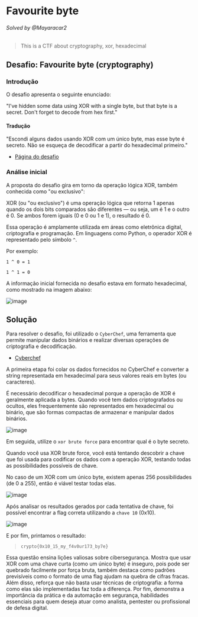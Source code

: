 # Favourite byte
###### Solved by @Mayaracar2
> This is a CTF about cryptography, xor, hexadecimal
## Desafio: Favourite byte (cryptography)
### Introdução
O desafio apresenta o seguinte enunciado:

"I've hidden some data using XOR with a single byte, but that byte is a secret. Don't forget to decode from hex first."

#### Tradução
"Escondi alguns dados usando XOR com um único byte, mas esse byte é secreto. Não se esqueça de decodificar a partir do hexadecimal primeiro."

- [Página do desafio](https://cryptohack.org/courses/intro/xorkey0/)

### Análise inicial
A proposta do desafio gira em torno da operação lógica XOR, também conhecida como "ou exclusivo":

XOR (ou "ou exclusivo") é uma operação lógica que retorna 1 apenas quando os dois bits comparados são diferentes — ou seja, um é 1 e o outro é 0. Se ambos forem iguais (0 e 0 ou 1 e 1), o resultado é 0.

Essa operação é amplamente utilizada em áreas como eletrônica digital, criptografia e programação. Em linguagens como Python, o operador XOR é representado pelo símbolo `^`.

Por exemplo:

`1 ^ 0 = 1`

`1 ^ 1 = 0`

A informação inicial fornecida no desafio estava em formato hexadecimal, como mostrado na imagem abaixo:

![image](https://github.com/user-attachments/assets/e165e1a4-d2de-46a3-9f62-09796a356fc5)

## Solução
Para resolver o desafio, foi utilizado o `CyberChef`, uma ferramenta que permite manipular dados binários e realizar diversas operações de criptografia e decodificação.

- [Cyberchef](https://gchq.github.io/CyberChef/)

A primeira etapa foi colar os dados fornecidos no CyberChef e converter a string representada em hexadecimal para seus valores reais em bytes (ou caracteres).

É necessário decodificar o hexadecimal porque a operação de XOR é geralmente aplicada a bytes. Quando você tem dados criptografados ou ocultos, eles frequentemente são representados em hexadecimal ou binário, que são formas compactas de armazenar e manipular dados binários.
  
![image](https://github.com/user-attachments/assets/b102644c-e43a-4d93-bb09-7a0b9fcdaeb5)

Em seguida, utilize o `xor brute force` para encontrar qual é o byte secreto.

Quando você usa XOR brute force, você está tentando descobrir a chave que foi usada para codificar os dados com a operação XOR, testando todas as possibilidades possíveis de chave.

No caso de um XOR com um único byte, existem apenas 256 possibilidades (de 0 a 255), então é viável testar todas elas.

![image](https://github.com/user-attachments/assets/71cc4fa5-85de-482e-994c-27ed9693b983)

Após analisar os resultados gerados por cada tentativa de chave, foi possível encontrar a flag correta utilizando a `chave 10` (0x10).

![image](https://github.com/user-attachments/assets/8d6d6a26-5f72-4aed-aaee-28695defccd4)

E por fim, printamos o resultado: 

>`crypto{0x10_15_my_f4v0ur173_by7e}`

Essa questão ensina lições valiosas sobre cibersegurança. Mostra que usar XOR com uma chave curta (como um único byte) é inseguro, pois pode ser quebrado facilmente por força bruta, também destaca como padrões previsíveis como o formato de uma flag ajudam na quebra de cifras fracas. Além disso, reforça que não basta usar técnicas de criptografia: a forma como elas são implementadas faz toda a diferença. Por fim, demonstra a importância da prática e da automação em segurança, habilidades essenciais para quem deseja atuar como analista, pentester ou profissional de defesa digital.










